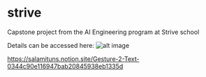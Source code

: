 # strive
 Capstone project from the AI Engineering program at Strive school
 
 Details can be accessed here: ![alt image](https://salamituns.notion.site/Gesture-2-Text-0344c90e116947bab20845938eb1335d)

https://salamituns.notion.site/Gesture-2-Text-0344c90e116947bab20845938eb1335d
